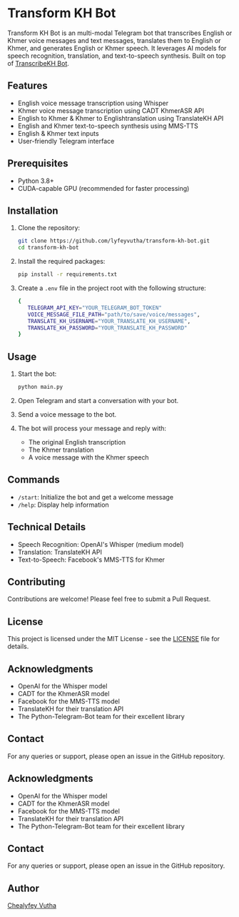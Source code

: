 # Transform KH Bot

Transform KH Bot is an multi-modal Telegram bot that transcribes English or Khmer voice messages and text messages, translates them to English or Khmer, and generates English or Khmer speech. It leverages AI models for speech recognition, translation, and text-to-speech synthesis. Built on top of [TranscribeKH Bot](https://github.com/lyfeyvutha/transcribe-kh-bot).

## Features

- English voice message transcription using Whisper
- Khmer voice message transcription using CADT KhmerASR API
- English to Khmer & Khmer to Englishtranslation using TranslateKH API
- English and Khmer text-to-speech synthesis using MMS-TTS
- English & Khmer text inputs
- User-friendly Telegram interface

## Prerequisites

- Python 3.8+
- CUDA-capable GPU (recommended for faster processing)

## Installation

1. Clone the repository:
   ```bash
   git clone https://github.com/lyfeyvutha/transform-kh-bot.git
   cd transform-kh-bot
   ```

2. Install the required packages:
   ```bash
   pip install -r requirements.txt
   ```

3. Create a `.env` file in the project root with the following structure:
   ```bash
   {
      TELEGRAM_API_KEY="YOUR_TELEGRAM_BOT_TOKEN"
      VOICE_MESSAGE_FILE_PATH="path/to/save/voice/messages",
      TRANSLATE_KH_USERNAME="YOUR_TRANSLATE_KH_USERNAME",
      TRANSLATE_KH_PASSWORD="YOUR_TRANSLATE_KH_PASSWORD"
   }
   ```

## Usage

1. Start the bot:
   ```bash
   python main.py
   ```

2. Open Telegram and start a conversation with your bot.

3. Send a voice message to the bot.

4. The bot will process your message and reply with:
   - The original English transcription
   - The Khmer translation
   - A voice message with the Khmer speech

## Commands

- `/start`: Initialize the bot and get a welcome message
- `/help`: Display help information

## Technical Details

- Speech Recognition: OpenAI's Whisper (medium model)
- Translation: TranslateKH API
- Text-to-Speech: Facebook's MMS-TTS for Khmer

## Contributing

Contributions are welcome! Please feel free to submit a Pull Request.

## License

This project is licensed under the MIT License - see the [LICENSE](https://github.com/lyfeyvutha/transform-kh-bot/blob/main/LICENSE) file for details.

## Acknowledgments

- OpenAI for the Whisper model
- CADT for the KhmerASR model
- Facebook for the MMS-TTS model
- TranslateKH for their translation API
- The Python-Telegram-Bot team for their excellent library

## Contact

For any queries or support, please open an issue in the GitHub repository.


## Acknowledgments

- OpenAI for the Whisper model
- CADT for the KhmerASR model
- Facebook for the MMS-TTS model
- TranslateKH for their translation API
- The Python-Telegram-Bot team for their excellent library

## Contact

For any queries or support, please open an issue in the GitHub repository.

## Author

[Chealyfey Vutha](https://github.com/lyfeyvutha)
